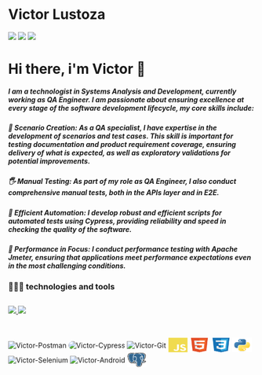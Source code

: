 <h1>Victor Lustoza</h1> 

<div>
    <a href="mailto:victorlustoza.qa@gmail.com"><img src="https://img.shields.io/badge/Gmail-D14836?style=for-the-badge&logo=gmail&logoColor=white" target="_blank"></a>
    <a href="https://www.linkedin.com/in/victor-lustoza-82b822232/" target="_blank"><img src="https://img.shields.io/badge/LinkedIn-0077B5?style=for-the-badge&logo=linkedin&logoColor=white" target="_blank"></a>
    <a href="victorlustoza"><img src="https://img.shields.io/badge/Discord-7289DA?style=for-the-badge&logo=discord&logoColor=white" target="_blank"></a>
</div>

<h1> Hi there, i'm Victor 👋 </h1> 
<h5> I am a technologist in Systems Analysis and Development, currently working as QA Engineer.
I am passionate about ensuring excellence at every stage of the software development lifecycle, my core skills include:</h5> 

<h5> 📝 Scenario Creation: As a QA specialist, I have expertise in the development of scenarios and test cases. This skill is important for testing documentation and product requirement coverage, ensuring delivery of what is expected, as well as exploratory validations for potential improvements. </h5> 

<h5> 🖐️ Manual Testing: As part of my role as QA Engineer, I also conduct comprehensive manual tests, both in the APIs layer and in E2E. </h5> 

<h5> 🤖 Efficient Automation: I develop robust and efficient scripts for automated tests using Cypress, providing reliability and speed in checking the quality of the software. </h5> 

<h5> 🚀 Performance in Focus: I conduct performance testing with Apache Jmeter, ensuring that applications meet performance expectations even in the most challenging conditions. </h5> 

<h3> 👨🏻‍💻 technologies and tools </h3>

##
<div>
    <a href="https://github.com/victorlustoza/victorlustoza">
    <img height="160em" src="https://github-readme-stats.vercel.app/api?username=victorlustoza&show_icons=true&theme=holi&include_all_commits=true&count_private=true"/>
    <img height="160em" src="https://github-readme-stats.vercel.app/api/top-langs/?username=victorlustoza&layout=compact&lags_count=16&theme=holi"/>
</div>

##
<div style="display: inline-block"><br>
    <img align="center" alt="Victor-Postman" height="30" width="40" src="https://cdn.jsdelivr.net/gh/devicons/devicon@latest/icons/postman/postman-plain.svg" />
    <img align="center" alt="Victor-Cypress" height="30" width="30" src="https://avatars.githubusercontent.com/u/8908513?s=200&v=4" style="border-radius: 15px" />
    <img align="center" alt="Victor-Git" height="30" src="https://cdn.jsdelivr.net/gh/devicons/devicon/icons/git/git-original.svg" />
    <img align="center" alt="Victor-Js" height="30" width="40" src="https://raw.githubusercontent.com/devicons/devicon/master/icons/javascript/javascript-plain.svg">
    <img align="center" alt="Victor-HTML" height="30" width="40" src="https://raw.githubusercontent.com/devicons/devicon/master/icons/html5/html5-original.svg">
    <img align="center" alt="Victor-CSS" height="30" width="40" src="https://raw.githubusercontent.com/devicons/devicon/master/icons/css3/css3-original.svg">
    <img align="center" alt="Victor-Python" height="30" width="40" src="https://raw.githubusercontent.com/devicons/devicon/master/icons/python/python-original.svg">
    <img align="center" alt="Victor-Selenium" height="30" width="40" src="https://cdn.jsdelivr.net/gh/devicons/devicon/icons/selenium/selenium-original.svg" />
    <img align="center" alt="Victor-Android" height="30" width="40" src="https://cdn.jsdelivr.net/gh/devicons/devicon/icons/android/android-plain-wordmark.svg">
    <img align="center" alt="Victor-Mysql" height="30" width="40" src="https://raw.githubusercontent.com/devicons/devicon/master/icons/postgresql/postgresql-original.svg">
</div>
